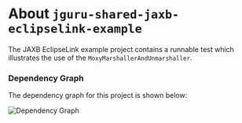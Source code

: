 # About `jguru-shared-jaxb-eclipselink-example`

The JAXB EclipseLink example project contains a runnable test which illustrates the use
of the `MoxyMarshallerAndUnmarshaller`.

### Dependency Graph

The dependency graph for this project is shown below:

![Dependency Graph](./images/dependency_graph.png)